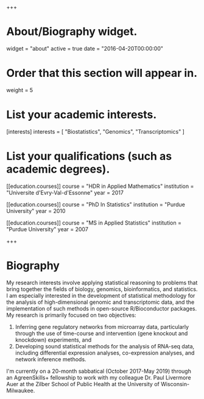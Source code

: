 +++
# About/Biography widget.
widget = "about"
active = true
date = "2016-04-20T00:00:00"

# Order that this section will appear in.
weight = 5

# List your academic interests.
[interests]
  interests = [
    "Biostatistics",
    "Genomics",
    "Transcriptomics"
  ]

# List your qualifications (such as academic degrees).
[[education.courses]]
  course = "HDR in Applied Mathematics"
  institution = "Universite d'Evry-Val-d'Essonne"
  year = 2017

[[education.courses]]
  course = "PhD In Statistics"
  institution = "Purdue University"
  year = 2010

[[education.courses]]
  course = "MS in Applied Statistics"
  institution = "Purdue University"
  year = 2007
 
+++

# Biography

My research interests involve applying statistical reasoning to problems that bring together the fields of biology, genomics, bioinformatics, and statistics. I am especially interested in the development of statistical methodology for the analysis of high-dimensional genomic and transcriptomic data, and the implementation of such methods in open-source R/Bioconductor packages. My research is primarily focused on two objectives:

1. Inferring gene regulatory networks from microarray data, particularly through the use of time-course and intervention (gene knockout and knockdown) experiments, and
2. Developing sound statistical methods for the analysis of RNA-seq data, including differential expression analyses, co-expression analyses, and network inference methods.

I'm currently on a 20-month sabbatical (October 2017-May 2019) through an AgreenSkills+ fellowship to work with my colleague Dr. Paul Livermore Auer at the Zilber School of Public Health at the University of Wisconsin-Milwaukee.


